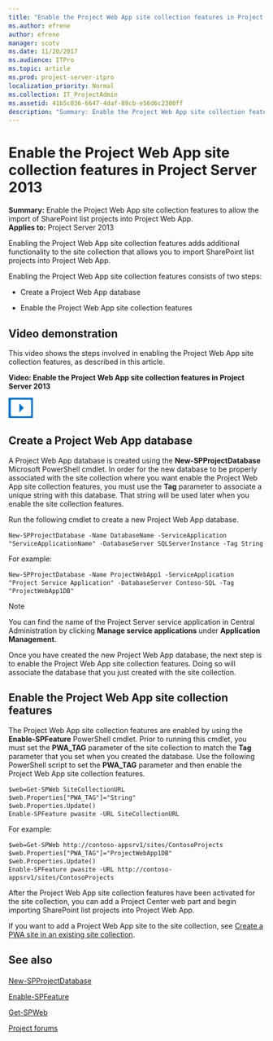 ```yaml
---
title: "Enable the Project Web App site collection features in Project Server 2013"
ms.author: efrene
author: efrene
manager: scotv
ms.date: 11/20/2017
ms.audience: ITPro
ms.topic: article
ms.prod: project-server-itpro
localization_priority: Normal
ms.collection: IT_ProjectAdmin
ms.assetid: 41b5c036-6647-4daf-89cb-e56d6c2300ff
description: "Summary: Enable the Project Web App site collection features to allow the import of SharePoint list projects into Project Web App."
---
```


# Enable the Project Web App site collection features in Project Server 2013
 
 **Summary:** Enable the Project Web App site collection features to allow the import of SharePoint list projects into Project Web App.<br/>
**Applies to:** Project Server 2013
  
Enabling the Project Web App site collection features adds additional functionality to the site collection that allows you to import SharePoint list projects into Project Web App.
  
Enabling the Project Web App site collection features consists of two steps:
  
- Create a Project Web App database
    
- Enable the Project Web App site collection features
    
## Video demonstration

This video shows the steps involved in enabling the Project Web App site collection features, as described in this article.
  
**Video: Enable the Project Web App site collection features in Project Server 2013**

![Video (play button) icon](images/mod_icon_video_M.png)
  
## Create a Project Web App database
<a name="CreateAProjectWebAppDatabase"> </a>

A Project Web App database is created using the **New-SPProjectDatabase** Microsoft PowerShell cmdlet. In order for the new database to be properly associated with the site collection where you want enable the Project Web App site collection features, you must use the **Tag** parameter to associate a unique string with this database. That string will be used later when you enable the site collection features.
  
Run the following cmdlet to create a new Project Web App database.
  
```
New-SPProjectDatabase -Name DatabaseName -ServiceApplication "ServiceApplicationName" -DatabaseServer SQLServerInstance -Tag String
```

For example:
  
```
New-SPProjectDatabase -Name ProjectWebApp1 -ServiceApplication "Project Service Application" -DatabaseServer Contoso-SQL -Tag "ProjectWebApp1DB"
```

> [!NOTE]
> You can find the name of the Project Server service application in Central Administration by clicking **Manage service applications** under **Application Management**. 
  
Once you have created the new Project Web App database, the next step is to enable the Project Web App site collection features. Doing so will associate the database that you just created with the site collection.
  
## Enable the Project Web App site collection features
<a name="EnableTheProjectWebAppSiteCollectionFeatures"> </a>

The Project Web App site collection features are enabled by using the **Enable-SPFeature** PowerShell cmdlet. Prior to running this cmdlet, you must set the **PWA_TAG** parameter of the site collection to match the **Tag** parameter that you set when you created the database. Use the following PowerShell script to set the **PWA_TAG** parameter and then enable the Project Web App site collection features.
  
```
$web=Get-SPWeb SiteCollectionURL
$web.Properties["PWA_TAG"]="String"
$web.Properties.Update()
Enable-SPFeature pwasite -URL SiteCollectionURL
```

For example:
  
```
$web=Get-SPWeb http://contoso-appsrv1/sites/ContosoProjects
$web.Properties["PWA_TAG"]="ProjectWebApp1DB"
$web.Properties.Update()
Enable-SPFeature pwasite -URL http://contoso-appsrv1/sites/ContosoProjects

```

After the Project Web App site collection features have been activated for the site collection, you can add a Project Center web part and begin importing SharePoint list projects into Project Web App.
  
If you want to add a Project Web App site to the site collection, see [Create a PWA site in an existing site collection](create-a-pwa-site-in-an-existing-site-collection.md).
  
## See also
<a name="EnableTheProjectWebAppSiteCollectionFeatures"> </a>

#### 

[New-SPProjectDatabase](http://technet.microsoft.com/library/6eca666c-cbe8-41aa-94c5-4a8a3419fc96.aspx)
  
[Enable-SPFeature](http://technet.microsoft.com/library/9b68c192-b640-4cb8-8a92-a98008169b27.aspx)
  
[Get-SPWeb](http://technet.microsoft.com/library/9bf9284f-e3b9-439d-8a5f-74020e1eccaf.aspx)
  
[Project forums](https://social.technet.microsoft.com/Forums/en-US/category/project)

